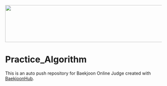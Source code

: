 <a href="https://github.com/devxb/gitanimals">
  <img src="https://render.gitanimals.org/lines/{username}?pet-id=9" width="1000" height="120"/>
</a>

# Practice_Algorithm
This is an auto push repository for Baekjoon Online Judge created with [BaekjoonHub](https://github.com/BaekjoonHub/BaekjoonHub).
